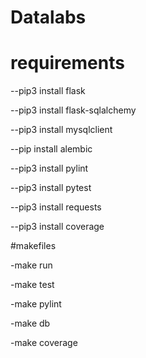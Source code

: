 # Datalabs

# requirements

--pip3 install flask

--pip3 install flask-sqlalchemy

--pip3 install mysqlclient

--pip install alembic

--pip3 install pylint

--pip3 install pytest

--pip3 install requests

--pip3 install coverage

#makefiles

-make run

-make test 

-make pylint 

-make db

-make coverage

